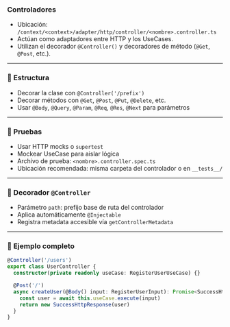 ### Controladores

- Ubicación: `/context/<context>/adapter/http/controller/<nombre>.controller.ts`
- Actúan como adaptadores entre HTTP y los UseCases.
- Utilizan el decorador `@Controller()` y decoradores de método (`@Get`, `@Post`, etc.).

---

### 🧱 Estructura

- Decorar la clase con `@Controller('/prefix')`
- Decorar métodos con `@Get`, `@Post`, `@Put`, `@Delete`, etc.
- Usar `@Body`, `@Query`, `@Param`, `@Req`, `@Res`, `@Next` para parámetros

---

### 🧪 Pruebas

- Usar HTTP mocks o `supertest`
- Mockear UseCase para aislar lógica
- Archivo de prueba: `<nombre>.controller.spec.ts`
- Ubicación recomendada: misma carpeta del controlador o en `__tests__/`

---

### 🧩 Decorador `@Controller`

- Parámetro `path`: prefijo base de ruta del controlador
- Aplica automáticamente `@Injectable`
- Registra metadata accesible vía `getControllerMetadata`

---

### 🧩 Ejemplo completo
```ts
@Controller('/users')
export class UserController {
  constructor(private readonly useCase: RegisterUserUseCase) {}

  @Post('/')
  async createUser(@Body() input: RegisterUserInput): Promise<SuccessHttpResponse> {
    const user = await this.useCase.execute(input)
    return new SuccessHttpResponse(user)
  }
}
```
